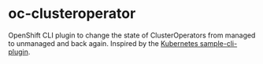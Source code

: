 # oc-clusteroperator
OpenShift CLI plugin to change the state of ClusterOperators from managed to unmanaged and back again. Inspired by 
the [Kubernetes sample-cli-plugin](https://github.com/kubernetes/sample-cli-plugin).
